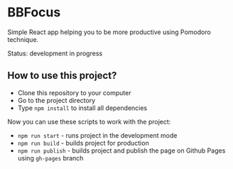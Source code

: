 # BBFocus

Simple React app helping you to be more productive using Pomodoro technique.

Status: development in progress

## How to use this project?

- Clone this repository to your computer
- Go to the project directory
- Type `npm install` to install all dependencies

Now you can use these scripts to work with the project:

- `npm run start` - runs project in the development mode
- `npm run build` - builds project for production
- `npm run publish` - builds project and publish the page on Github Pages using `gh-pages` branch
